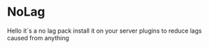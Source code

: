 # NoLag
Hello it´s a no lag pack
install it on your server plugins to reduce lags caused from anything
